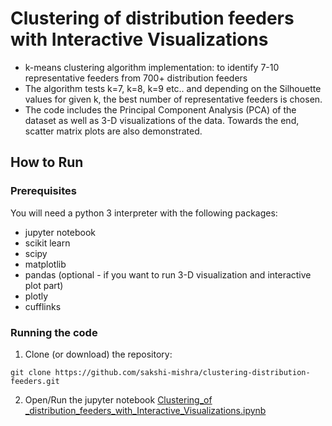 # Clustering of distribution feeders with Interactive Visualizations

- k-means clustering algorithm implementation: to identify 7-10 representative feeders from 700+ distribution feeders
- The algorithm tests k=7, k=8, k=9 etc.. and depending on the Silhouette values for given k, the best number of representative feeders is chosen.
- The code includes the Principal Component Analysis (PCA) of the dataset as well as 3-D visualizations of the data. 
Towards the end, scatter matrix plots are also demonstrated. 

## How to Run
  ### Prerequisites 
  You will need a python 3 interpreter with the following packages:
  - jupyter notebook  
  - scikit learn
  - scipy
  - matplotlib
  - pandas
  (optional - if you want to run 3-D visualization and interactive plot part)
  - plotly
  - cufflinks
  
  ### Running the code
  1. Clone (or download) the repository: 
  
  `git clone https://github.com/sakshi-mishra/clustering-distribution-feeders.git`
  
  2. Open/Run the jupyter notebook [Clustering_of _distribution_feeders_with_Interactive_Visualizations.ipynb](Clustering_of_distribution_feeders_with_Interactive_Visualizations.ipynb)
  

